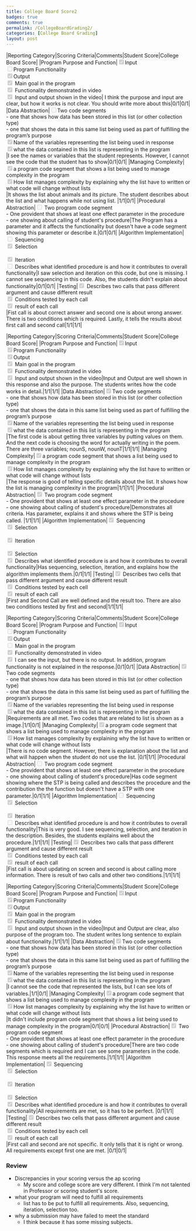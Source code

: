```yaml
---
title: College Board Score2
badges: true
comments: true
permalink: /CollegeBoardGrading2/
categories: [College Board Grading]
layout: post
---
```


|Reporting Category|Scoring Criteria|Comments|Student Score|College Board Score|
|Program Purpose and Function|<input type="checkbox" disabled checked />Input <br>  <input type="checkbox" disabled />Program Functionality  <br> <input type="checkbox" disabled checked />Output <br> <input type="checkbox" disabled checked /> Main goal in the program <br> <input type="checkbox" disabled checked /> Functionality demonstrated in video <br> <input type="checkbox" disabled checked /> Input and output shown in the video| I think the purpose and input are clear, but how it works is not clear. You should write more about this|0/1|0/1|
|Data Abstraction|<input type="checkbox" disabled />Two code segments <br>  <space><space> - one that shows how data has been stored in this list (or other collection type) <space><br> - one that shows the data in this same list being used as part of fulfilling the program’s purpose <br> <input type="checkbox" disabled checked />Name of the variables representing the list being used in response <br> <input type="checkbox" disabled checked />what the data contained in this list is representing in the program <br>|I see the names or variables that the student represents. However, I cannot see the code that the student has to show|0/1|0/1|
|Managing Complexity|<input type="checkbox" disabled checked/>a program code segment that shows a list being used to manage complexity in the program<br> <input type="checkbox" disabled checked />How list manages complexity by explaining why the list have to written or what code will change without lists <br> |It shows the list about animals and its picture. The student describes about the list and what happens while not using list. |1/1|0/1|
|Procedural Abstraction|<input type="checkbox" disabled /> Two program code segment <br> - One provident that shows at least one effect parameter in the procedure <br> - one showing about calling of student's procedure|The Program has a parameter and it affects the functionality but doesn't have a code segment showing this parameter or describe it.|0/1|0/1|
|Algorithm Implementation|<input type="checkbox" disabled /> Sequencing <br> <input type="checkbox" disabled checked /> Selection <br> <br> <input type="checkbox" disabled checked /> Iteration <br> <input type="checkbox" disabled/> Describes what identified procedure is and how it contributes to overall functionality|I saw selection and iteration on this code, but one is missing. I cannot see sequencing in this code. Also, the students didn't explain about functionality|0/1|0/1|
|Testing|<input type="checkbox" disabled checked /> Describes two calls that pass different argument and cause different result <br> <input type="checkbox" disabled checked /> Conditions tested by each call <br> <input type="checkbox" disabled checked /> result of each call <br>|Fist call is about correct answer and second one is about wrong answer. There is two conditions which is required. Lastly, it tells the results about first call and second call|1/1|1/1|





|Reporting Category|Scoring Criteria|Comments|Student Score|College Board Score|
|Program Purpose and Function|<input type="checkbox" disabled checked />Input <br>  <input type="checkbox" disabled checked />Program Functionality  <br> <input type="checkbox" disabled checked />Output <br> <input type="checkbox" disabled checked /> Main goal in the program <br> <input type="checkbox" disabled checked /> Functionality demonstrated in video <br> <input type="checkbox" disabled checked /> Input and output shown in the video|Input and Output are well shown in this response and also the purpose. The students writes how the code works in detail.|1/1|1/1|
|Data Abstraction|<input type="checkbox" disabled checked />Two code segments <br>  <space><space> - one that shows how data has been stored in this list (or other collection type) <space><br> - one that shows the data in this same list being used as part of fulfilling the program’s purpose <br> <input type="checkbox" disabled checked />Name of the variables representing the list being used in response <br> <input type="checkbox" disabled checked />what the data contained in this list is representing in the program <br>|The first code is about getting three variables by putting values on them. And the next code is choosing the word for actually writing in the poem. There are three variables; nounS, nounW, nounT|1/1|1/1|
|Managing Complexity|<input type="checkbox" disabled checked />a program code segment that shows a list being used to manage complexity in the program<br> <input type="checkbox" disabled checked />How list manages complexity by explaining why the list have to written or what code will change without lists <br> |The response is good of telling specific details about the list. It shows how the list is managing complexity in the program|1/1|1/1|
|Procedural Abstraction|<input type="checkbox" disabled checked /> Two program code segment <br> - One provident that shows at least one effect parameter in the procedure <br> - one showing about calling of student's procedure|Demonstrates all criteria. Has parameter, explains it and shows where the STP is being called. |1/1|1/1|
|Algorithm Implementation|<input type="checkbox" disabled checked /> Sequencing <br> <input type="checkbox" disabled checked /> Selection <br> <br> <input type="checkbox" disabled checked /> Iteration <br> <br> <input type="checkbox" disabled checked /> Selection <br> <input type="checkbox" disabled checked /> Describes what identified procedure is and how it contributes to overall functionality|Has sequencing, selection, iteration, and explains how the algorithm implements them.|0/1|1/1|
|Testing|<input type="checkbox" disabled checked /> Describes two cells that pass different argument and cause different result <br> <input type="checkbox" disabled checked /> Conditions tested by each cell <br> <input type="checkbox" disabled checked /> result of each call <br>|First and Second Call are well defined and the result too. There are also two conditions tested by first and second|1/1|1/1|





|Reporting Category|Scoring Criteria|Comments|Student Score|College Board Score|
|Program Purpose and Function|<input type="checkbox" disabled checked />Input <br>  <input type="checkbox" disabled />Program Functionality  <br> <input type="checkbox" disabled checked />Output <br> <input type="checkbox" disabled /> Main goal in the program <br> <input type="checkbox" disabled checked /> Functionality demonstrated in video <br> <input type="checkbox" disabled checked /> I can see the input, but there is no output. In addition, program functionality is not explained in the response.|0/1|0/1|
|Data Abstraction|<input type="checkbox" disabled checked />Two code segments <br>  <space><space> - one that shows how data has been stored in this list (or other collection type) <space><br> - one that shows the data in this same list being used as part of fulfilling the program’s purpose <br> <input type="checkbox" disabled checked />Name of the variables representing the list being used in response <br> <input type="checkbox" disabled checked />what the data contained in this list is representing in the program <br>|Requirements are all met. Two codes that are related to list is shown as a image.|1/1|0/1|
|Managing Complexity|<input type="checkbox" disabled checked/>a program code segment that shows a list being used to manage complexity in the program<br> <input type="checkbox" disabled checked />How list manages complexity by explaining why the list have to written or what code will change without lists <br> |There is no code segment. However, there is explanation about the list and what will happen when the student do not use the list. |0/1|1/1|
|Procedural Abstraction|<input type="checkbox" disabled /> Two program code segment <br> - One provident that shows at least one effect parameter in the procedure <br> - one showing about calling of student's procedure|Has code segment showing where the STP is being called and describes the procedure and the contribution the the function but doesn't have a STP with one parameter.|0/1|1/1|
|Algorithm Implementation|<input type="checkbox" disabled /> Sequencing <br> <input type="checkbox" disabled checked /> Selection <br> <br> <input type="checkbox" disabled checked /> Iteration <br> <input type="checkbox" disabled/> Describes what identified procedure is and how it contributes to overall functionality|This is very good. I see sequencing, selection, and iteration in the description. Besides, the students explains well about the procedure.|1/1|1/1|
|Testing|<input type="checkbox" disabled checked /> Describes two calls that pass different argument and cause different result <br> <input type="checkbox" disabled checked /> Conditions tested by each call <br> <input type="checkbox" disabled checked /> result of each call <br>|Fist call is about updating on screen and second is about calling more information. There is result of two calls and other two conditions.|1/1|1/1|








|Reporting Category|Scoring Criteria|Comments|Student Score|College Board Score|
|Program Purpose and Function|<input type="checkbox" disabled checked />Input <br>  <input type="checkbox" disabled checked />Program Functionality  <br> <input type="checkbox" disabled checked />Output <br> <input type="checkbox" disabled checked /> Main goal in the program <br> <input type="checkbox" disabled checked /> Functionality demonstrated in video <br> <input type="checkbox" disabled checked /> Input and output shown in the video|Input and Output are clear, also purpose of the program too. The student writes long sentence to explain about functionality.|1/1|1/1|
|Data Abstraction|<input type="checkbox" disabled checked />Two code segments <br>  <space><space> - one that shows how data has been stored in this list (or other collection type) <space><br> - one that shows the data in this same list being used as part of fulfilling the program’s purpose <br> <input type="checkbox" disabled checked />Name of the variables representing the list being used in response <br> <input type="checkbox" disabled checked />what the data contained in this list is representing in the program <br>|I cannot see the code that represented the lists, but I can see lots of variables.|1/1|0/1|
|Managing Complexity|<input type="checkbox" disabled checked />a program code segment that shows a list being used to manage complexity in the program<br> <input type="checkbox" disabled checked />How list manages complexity by explaining why the list have to written or what code will change without lists <br> |It didn't include program code segment that shows a list being used to manage complexity in the program|0/1|0/1|
|Procedural Abstraction|<input type="checkbox" disabled checked /> Two program code segment <br> - One provident that shows at least one effect parameter in the procedure <br> - one showing about calling of student's procedure|There are two code segments which is required and I can see some parameters in the code. This response meets all the requirements.|1/1|1/1|
|Algorithm Implementation|<input type="checkbox" disabled checked /> Sequencing <br> <input type="checkbox" disabled checked /> Selection <br> <br> <input type="checkbox" disabled checked /> Iteration <br> <br> <input type="checkbox" disabled checked /> Selection <br> <input type="checkbox" disabled checked /> Describes what identified procedure is and how it contributes to overall functionality|All requirements are met, so it has to be perfect. |0/1|1/1|
|Testing|<input type="checkbox" disabled checked /> Describes two cells that pass different argument and cause different result <br> <input type="checkbox" disabled checked /> Conditions tested by each cell <br> <input type="checkbox" disabled checked /> result of each call <br>|First call and second are not specific. It only tells that it is right or wrong. All requirements except first one are met. |0/1|0/1|


### Review
- Discrepancies in your scoring versus the ap scoring
    - My score and college score are very different. I think I'm not talented in Professor or scoring student's score.
- what your program will need to fulfill all requirements
    - list has to be put to fulfill all requirements. Also, sequencing, iteration, selection too. 
- why a submission may have failed to meet the standard
    - I think because it has some missing subjects. 